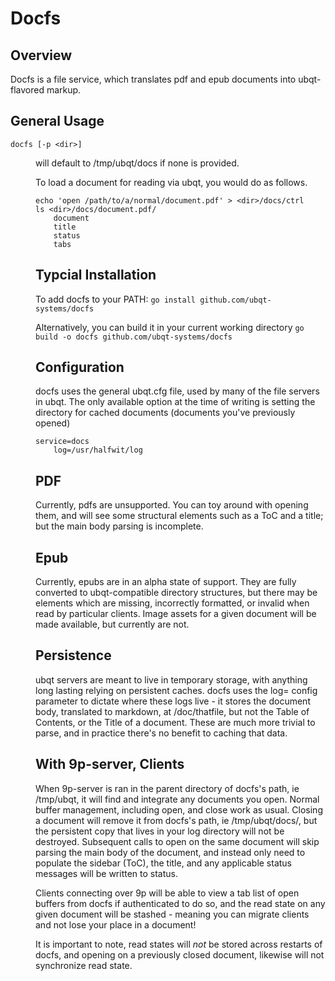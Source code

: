 # Docfs

## Overview

Docfs is a file service, which translates pdf and epub documents into ubqt-flavored markup.

## General Usage

`docfs [-p <dir>]`
<dir> will default to /tmp/ubqt/docs if none is provided.

To load a document for reading via ubqt, you would do as follows.

```
echo 'open /path/to/a/normal/document.pdf' > <dir>/docs/ctrl
ls <dir>/docs/document.pdf/
	document
	title
	status
	tabs
```

## Typcial Installation

To add docfs to your PATH:
`go install github.com/ubqt-systems/docfs`

Alternatively, you can build it in your current working directory
`go build -o docfs github.com/ubqt-systems/docfs`

## Configuration

docfs uses the general ubqt.cfg file, used by many of the file servers in ubqt.
The only available option at the time of writing is setting the directory for cached 
documents (documents you've previously opened)

```
service=docs
	log=/usr/halfwit/log

```

## PDF

Currently, pdfs are unsupported. You can toy around with opening them, and will see some structural elements such as a ToC and a title; but the main body parsing is incomplete.

## Epub

Currently, epubs are in an alpha state of support. They are fully converted to ubqt-compatible directory structures, but there may be elements which are missing, incorrectly formatted, or invalid when read by particular clients. 
Image assets for a given document will be made available, but currently are not.

## Persistence

ubqt servers are meant to live in temporary storage, with anything long lasting relying on persistent caches. docfs uses the log= config parameter to dictate where these logs live - it stores the document body, translated to markdown, at <log>/doc/thatfile, but not the Table of Contents, or the Title of a document. These are much more trivial to parse, and in practice there's no benefit to caching that data.

## With 9p-server, Clients

When 9p-server is ran in the parent directory of docfs's path, ie /tmp/ubqt, it will find and integrate any documents you open. Normal buffer management, including open, and close work as usual. Closing a document will remove it from docfs's path, ie /tmp/ubqt/docs/, but the persistent copy that lives in your log directory will not be destroyed. Subsequent calls to open on the same document will skip parsing the main body of the document, and instead only need to populate the sidebar (ToC), the title, and any applicable status messages will be written to status.

Clients connecting over 9p will be able to view a tab list of open buffers from docfs if authenticated to do so, and the read state on any given document will be stashed - meaning you can migrate clients and not lose your place in a document!

It is important to note, read states will *not* be stored across restarts of docfs, and opening on a previously closed document, likewise will not synchronize read state. 
